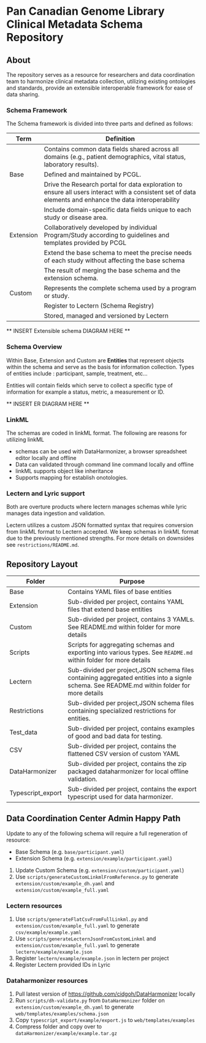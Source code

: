 # Pan Canadian Genome Library Clinical Metadata Schema Repository
## About 
The repository serves as a resource for researchers and data coordination team to harmonize clinical metadata collection, utilizing existing ontologies and standards, provide an extensible interoperable framework for ease of data sharing.

### Schema Framework
The Schema framework is divided into three parts and defined as follows:
<table>
    <thead>
        <tr>
            <th>Term</th>
            <th>Definition</th>
        </tr>
    </thead>
    <tbody>
        <tr>
            <td rowspan=3>Base</td>
            <td>Contains common data fields shared across all domains (e.g., patient demographics, vital status, laboratory results).</td>    
        </tr>
        <tr>
            <td>Defined and maintained by PCGL.</td>    
        </tr>
        <tr>
            <td>Drive the Research portal for data exploration to ensure all users interact with a consistent set of data elements and enhance the data interoperability</td>    
        </tr>
        <tr>
            <td rowspan=3>Extension</td>
            <td>Include domain-specific data fields unique to each study or disease area.</td>    
        </tr>
        <tr>
            <td>Collaboratively developed by individual Program/Study according to guidelines and templates provided by PCGL</td>    
        </tr>
        <tr>
            <td>Extend the base schema to meet the precise needs of each study without affecting the base schema</td>
        </tr>
        <tr>
            <td rowspan=4>Custom</td>
            <td>The result of merging the base schema and the extension schema.</td>    
        </tr>
        <tr>
            <td>Represents the complete schema used by a program or study.</td>    
        </tr>
        <tr>
            <td>Register to Lectern (Schema Registry)</td>
        </tr>
        <tr>
            <td>Stored, managed and versioned by Lectern</td>
        </tr>
    </tbody>
</table>

** INSERT Extensible schema DIAGRAM HERE **

### Schema Overview

Within Base, Extension and Custom are **Entities** that represent objects within the schema and serve as the basis for information collection. Types of entities include : participant, sample, treatment, etc...

Entities will contain fields which serve to collect a specific type of information for example a status, metric, a measurement or ID.

** INSERT ER DIAGRAM HERE **

### LinkML
The schemas are coded in linkML format. The following are reasons for utilizing linkML
- schemas can be used with DataHarmonizer, a browser spreadsheet editor locally and offline
- Data can validated through command line command locally and offline
- linkML supports object like inheritance
- Supports mapping for establish onotologies.

### Lectern and Lyric support
Both are overture products where lectern manages schemas while lyric manages data ingestion and validation.

Lectern utilizes a custom JSON formatted syntax that requires conversion from linkML format to Lectern accepted. We keep schemas in linkML format due to the previously mentioned strengths. For more details on downsides see `restrictions/README.md`.

## Repository Layout


|Folder|Purpose|
|--|--|
|Base| Contains YAML files of base entities|
|Extension| Sub-divided per project, contains YAML files that extend base entities|
|Custom| Sub-divided per project, contains 3 YAMLs. See README.md within folder for more details |
|Scripts| Scripts for aggregating schemas and exporting into various types.  See `README.md` within folder for more details |
|Lectern| Sub-divided per project,JSON schema files containing aggregated entities into a signle schema. See README.md within folder for more details |
|Restrictions| Sub-divided per project,JSON schema files containing specialized restrictions for entities. |
|Test_data| Sub-divided per project, contains examples of good and bad data for testing.|
|CSV| Sub-divided per project, contains the flattened CSV version of custom YAML|
|DataHarmonizer| Sub-divided per project, contains the zip packaged dataharmonizer for local offline validation.|
|Typescript_export| Sub-divided per project, contains the export typescript used for data harmonizer.|

## Data Coordination Center Admin Happy Path

Update to any of the following schema will require a full regeneration of resource:
- Base Schema (e.g. `base/participant.yaml`)
- Extension Schema (e.g. `extension/example/participant.yaml`)

1. Update Custom Schema (e.g. `extension/custom/participant.yaml`)
2. Use `scripts/generateCustomLinkmlFromReference.py` to generate `extension/custom/example_dh.yaml` and `extension/custom/example_full.yaml`

### Lectern resources

1. Use `scripts/generateFlatCsvFromFullLinkml.py` and `extension/custom/example_full.yaml` to generate `csv/example/example.yaml`
2. Use `scripts/generateLecternJsonFromCustomLinkml` and `extension/custom/example_full.yaml` to generate `lectern/example/example.json`
3. Register `lectern/example/example.json` in lectern per project
4. Register Lectern provided IDs in Lyric

### Dataharmonizer resources

1. Pull latest version of https://github.com/cidgoh/DataHarmonizer locally
2. Run `scripts/dh-validate.py` from `DataHarmonizer` folder on `extension/custom/example_dh.yaml` to generate `web/templates/examples/schema.json`
3. Copy `typescript_export/example/export.js` to `web/templates/examples`
4. Compress folder and copy over to `dataHarmonizer/example/example.tar.gz`
